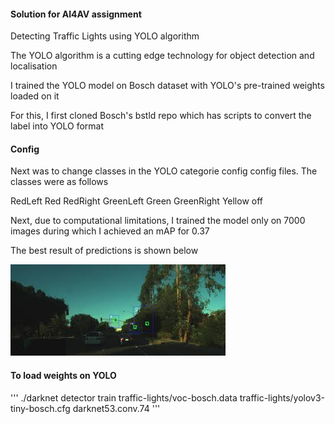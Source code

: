 #### Solution for AI4AV assignment 

Detecting Traffic Lights using YOLO algorithm

The YOLO algorithm is a cutting edge technology for object detection and localisation

I trained the YOLO model on Bosch dataset with YOLO's pre-trained weights loaded on it

For this, I first cloned Bosch's bstld repo which has scripts to convert the label into YOLO format

#### Config

Next was to change classes in the YOLO categorie config config files. The classes were as follows 

RedLeft
Red
RedRight
GreenLeft
Green
GreenRight
Yellow
off

Next, due to computational limitations, I trained the model only on 7000 images during which I achieved an mAP for 0.37

The best result of predictions is shown below 

![sample](https://raw.githubusercontent.com/deveshdatwani/ai4av-assignment/master/images.jpeg)

#### To load weights on YOLO 

''' 
./darknet detector train traffic-lights/voc-bosch.data traffic-lights/yolov3-tiny-bosch.cfg darknet53.conv.74
'''

